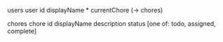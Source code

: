 users
    user
        id
        displayName
        * currentChore (-> chores)

chores
    chore
        id
        displayName
        description
        status [one of: todo, assigned, complete]



